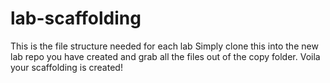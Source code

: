 # lab-scaffolding
This is the file structure needed for each lab
Simply clone this into the new lab repo you have created and grab all the files out of the copy folder. Voila your scaffolding is created!

